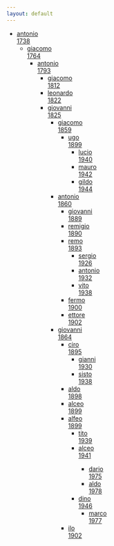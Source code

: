 ```yaml
---
layout: default
---
```


<!--
Family tree
-->

<div class="tree">
<ul>
    <li><a href="https://it.wikipedia.org/wiki/Pesariis">antonio <br> 1738 </a>
		<ul>
		    <li><a href="#">giacomo <br> 1764 </a> 
        <ul>
             <li><a href="#">antonio <br> 1793 </a> 
             <ul>
                  <li><a href="#">giacomo <br> 1812 </a> </li>
  			          <li><a href="#">leonardo <br> 1822 </a> </li>
                  <li><a href="#"> giovanni <br> 1825 </a>
                  <ul>
                      <li><a href="#">giacomo <br> 1859 </a> 
                      <ul>
                           <li><a href="#">ugo <br> 1899 </a> 
                           <ul>
                                <li><a href="#">lucio <br> 1940 </a> </li>
    		                        <li><a href="#">mauro <br> 1942 </a> </li>
                                <li><a href="#"> gildo <br> 1944 </a> 
                           </li>
                           </ul>
                      </li>
                      </ul>
    		              <li><a href="#">antonio <br> 1860 </a> 
      	              <ul>   
                           <li><a href="#">giovanni <br> 1889 </a> </li>
                           <li><a href="#">remigio <br> 1890 </a> </li>
                           <li><a href="#">remo <br> 1893 </a> 
                            <ul>
                                <li><a href="#">sergio <br> 1926 </a> </li>
      	                        <li><a href="#">antonio <br> 1932 </a> </li>
                                <li><a href="#"> vito <br> 1938 </a>
                           </li>
                           </ul>
                           <li><a href="http://it.wikipedia.org/wiki/Fermo_Solari">fermo <br> 1900 </a> </li>
                           <li><a href="#">ettore <br> 1902 </a> </li>
    		              </li>
                      </ul>
                      <li><a href="#">giovanni <br> 1864 </a>
                           <ul>   
                           <li> <a href="#">ciro <br> 1895 </a> 
                            <ul> 
                                <li><a href="#">gianni <br> 1930 </a> </li>
                                <li><a href="#">sisto <br> 1938 </a> 
      	                   </li>
                           </ul>
                           <li><a href="#">aldo <br> 1898 </a> </li>
                           <li><a href="#">alceo <br> 1899 </a> </li>
                           <li><a href="#">alfeo <br> 1899 </a> 
                           <ul> 
                           <li><a href="http://it.wikipedia.org/wiki/Tito_Solari_Capellari">tito <br> 1939 </a> </li>
                                <li><a href="#">alceo <br> 1941 </a> </li>
                                 <ul> 
                                <li><a href="#">dario <br> 1975 </a> </li>
                                <li><a href="#">aldo <br> 1978 </a> 
      	                   </li>
                           </ul>
                                 <li><a href="#">dino <br> 1946 </a> 
                                 <ul> 
                                <li><a href="#">marco <br> 1977 </a> 
                                </ul>
      	                   </li>
                           </li>
                           </ul>
                           <li><a href="#">ilo <br> 1902 </a> </li>


